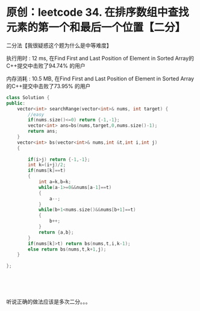 # 原创：leetcode 34. 在排序数组中查找元素的第一个和最后一个位置【二分】

二分法【我很疑惑这个题为什么是中等难度】

执行用时 : 12 ms, 在Find First and Last Position of Element in Sorted Array的C++提交中击败了94.74% 的用户

内存消耗 : 10.5 MB, 在Find First and Last Position of Element in Sorted Array的C++提交中击败了73.95% 的用户
```c++
class Solution {
public:
    vector<int> searchRange(vector<int>& nums, int target) {
        //easy
        if(nums.size()<=0) return {-1,-1};
        vector<int> ans=bs(nums,target,0,nums.size()-1);
        return ans;
    }
    vector<int> bs(vector<int>& nums,int &t,int i,int j)
    {
        
        if(i>j) return {-1,-1};
        int k=(i+j)/2;
        if(nums[k]==t)
        {
            int a=k,b=k;
            while(a-1>=0&&nums[a-1]==t)
            {
                a--;
            }
            while(b+1<nums.size()&&nums[b+1]==t)
            {
                b++;
            }
            return {a,b};
        }
        if(nums[k]>t) return bs(nums,t,i,k-1);
        else return bs(nums,t,k+1,j);
    }
    
};
```
 

 

听说正确的做法应该是多次二分。。。 
